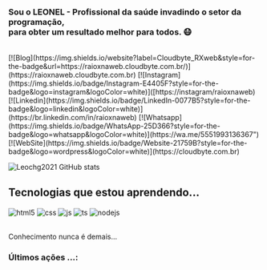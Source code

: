 ### Sou o LEONEL - Profissional da saúde invadindo o setor da programação, <br>para obter um resultado melhor para todos. 😷
<br>
[![Blog](https://img.shields.io/website?label=Cloudbyte_RXweb&style=for-the-badge&url=https://raioxnaweb.cloudbyte.com.br/)](https://raioxnaweb.cloudbyte.com.br)
[![Instagram](https://img.shields.io/badge/Instagram-E4405F?style=for-the-badge&logo=instagram&logoColor=white)]([https://instagram/raioxnaweb)
[![Linkedin](https://img.shields.io/badge/LinkedIn-0077B5?style=for-the-badge&logo=linkedin&logoColor=white)](https://br.linkedin.com/in/raioxnaweb)
[![Whatsapp](https://img.shields.io/badge/WhatsApp-25D366?style=for-the-badge&logo=whatsapp&logoColor=white)](https://wa.me/5551993136367")
[![WebSite](https://img.shields.io/badge/Website-21759B?style=for-the-badge&logo=wordpress&logoColor=white)](https://cloudbyte.com.br)


![Leochg2021 GitHub stats](https://github-readme-stats.vercel.app/api?username=leochg2021&show_icons=true&theme=dracula&count_private=true)

## Tecnologias que estou aprendendo...

<div style="display: inline_block">
  <img align="center" alt="html5" src="https://img.shields.io/badge/HTML5-E34F26?style=for-the-badge&logo=html5&logoColor=white" />
  <img align="center" alt="css" src="https://img.shields.io/badge/CSS3-1572B6?style=for-the-badge&logo=css3&logoColor=white" />
  <img align="center" alt="js" src="https://img.shields.io/badge/JavaScript-F7DF1E?style=for-the-badge&logo=javascript&logoColor=black" />
  <img align="center" alt="ts" src="https://img.shields.io/badge/TypeScript-007ACC?style=for-the-badge&logo=typescript&logoColor=white" />
  <img align="center" alt="nodejs" src="https://img.shields.io/badge/Node.js-43853D?style=for-the-badge&logo=node.js&logoColor=white" />
</div><br/>

Conhecimento nunca é demais...

### Últimos ações ...:
